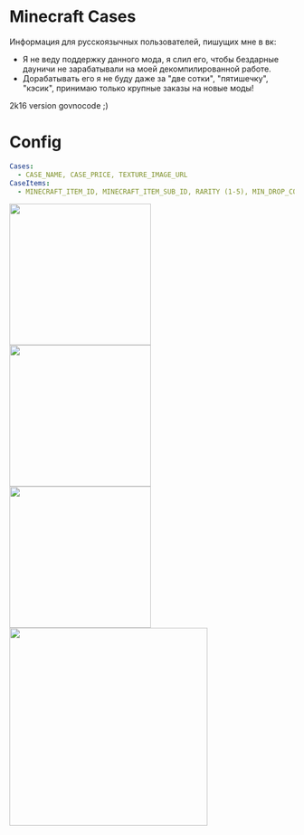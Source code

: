 # Minecraft Cases

Информация для русскоязычных пользователей, пишущих мне в вк: 
 - Я не веду поддержку данного мода, я слил его, чтобы бездарные дауничи не зарабатывали на моей декомпилированной работе.
 - Дорабатывать его я не буду даже за "две сотки",  "пятишечку", "кэсик", принимаю только крупные заказы на новые моды!

2k16 version govnocode ;)

Config 
======
```yml
Cases:
  - CASE_NAME, CASE_PRICE, TEXTURE_IMAGE_URL
CaseItems: 
  - MINECRAFT_ITEM_ID, MINECRAFT_ITEM_SUB_ID, RARITY (1-5), MIN_DROP_COUNT, MAX_DROP_COUNT, CASE_ID (from 0)
```

<img src="https://pp.userapi.com/c638116/v638116748/31413/y8yL2D7VXM0.jpg" align="left" height="250">
<img src="https://pp.userapi.com/c638116/v638116748/31423/TnFZ0s4p34g.jpg" align="left" height="250">
<img src="https://pp.userapi.com/c638116/v638116459/335ad/TsKK7nvLu2o.jpg" align="left" height="250">
<img src="https://pp.userapi.com/c638116/v638116748/30fad/DQD2mMet-Us.jpg" align="center" height="350">
